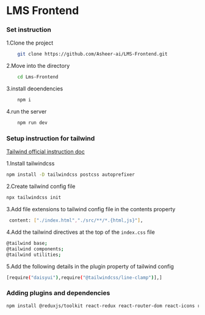 # LMS Frontend

### Set instruction

1.Clone the project

```bash
    git clone https://github.com/Asheer-ai/LMS-Frontend.git
```
2.Move into the directory
```bash
    cd Lms-Frontend
```
3.install deoendencies

```bash
    npm i
```
4.run the server

```bash
    npm run dev
```


### Setup instruction for tailwind

[Tailwind official instruction doc](https://tailwindcss.com/docs/installation)

1.Install tailwindcss

```bash
npm install -D tailwindcss postcss autoprefixer
```

2.Create  tailwind config file

```bash
npx tailwindcss init
```
3.Add file extensions to tailwind config file in the contents property

```bash
 content: ["./index.html","./src/**/*.{html,js}"],
 ```

 4.Add the tailwind directives at the top of the `index.css` file

 ```bash
@tailwind base;
@tailwind components;
@tailwind utilities;
```
5.Add the following details in the plugin property of tailwind config

```bash
[require("daisyui"),require("@tailwindcss/line-clamp")],]
```

### Adding plugins and dependencies

```bash
npm install @reduxjs/toolkit react-redux react-router-dom react-icons react-chartjs-2 chart.js daisyui axios react-hot-toast @tailwindcss/line-clamp
```